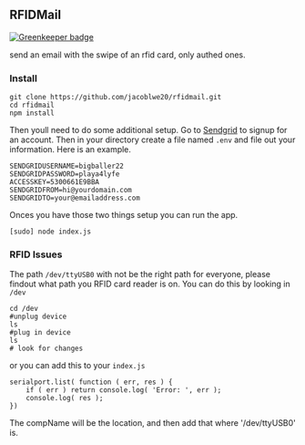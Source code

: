 ## RFIDMail

[![Greenkeeper badge](https://badges.greenkeeper.io/jcblw/rfidmail.svg)](https://greenkeeper.io/)

send an email with the swipe of an rfid card, only authed ones.

### Install

```
git clone https://github.com/jacoblwe20/rfidmail.git
cd rfidmail
npm install
```

Then youll need to do some additional setup. Go to [Sendgrid](https://sendgrid.com/user/signup) to signup for an account. Then in your directory create a file named `.env` and file out your information. Here is an example.

```
SENDGRIDUSERNAME=bigballer22
SENDGRIDPASSWORD=playa4lyfe
ACCESSKEY=5300661E9BBA
SENDGRIDFROM=hi@yourdomain.com
SENDGRIDTO=your@emailaddress.com
```

Onces you have those two things setup you can run the app.

```
[sudo] node index.js
```

### RFID Issues

The path `/dev/ttyUSB0` with not be the right path for everyone, please findout what path you RFID card reader is on. You can do this by looking in `/dev`

```
cd /dev
#unplug device
ls
#plug in device
ls
# look for changes
```

or you can add this to your `index.js`

```
serialport.list( function ( err, res ) {
	if ( err ) return console.log( 'Error: ', err );
	console.log( res );
})
```

The compName will be the location, and then add that where '/dev/ttyUSB0' is.

